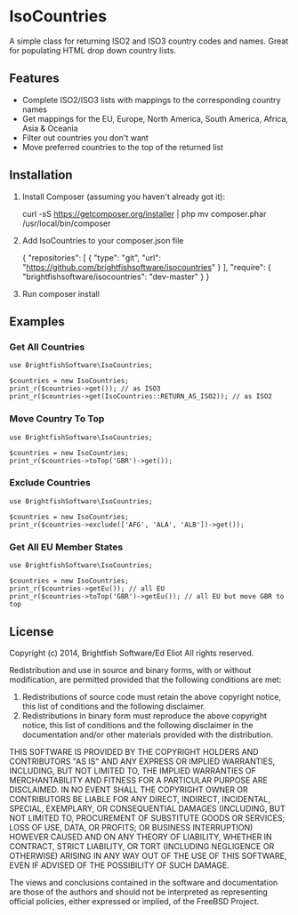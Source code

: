 # IsoCountries

A simple class for returning ISO2 and ISO3 country codes and names. Great for populating HTML drop down country lists.

## Features

* Complete ISO2/ISO3 lists with mappings to the corresponding country names
* Get mappings for the EU, Europe, North America, South America, Africa, Asia & Oceania
* Filter out countries you don't want
* Move preferred countries to the top of the returned list

## Installation

1. Install Composer (assuming you haven't already got it):

    curl -sS https://getcomposer.org/installer | php
    mv composer.phar /usr/local/bin/composer

2. Add IsoCountries to your composer.json file

    {
        "repositories": [
            {
                "type": "git",
                "url": "https://github.com/brightfishsoftware/isocountries"
            }
        ],
        "require": {
            "brightfishsoftware/isocountries": "dev-master"
        }
    }

3. Run composer install

## Examples

### Get All Countries

    use BrightfishSoftware\IsoCountries;

    $countries = new IsoCountries;
    print_r($countries->get()); // as ISO3
    print_r($countries->get(IsoCountries::RETURN_AS_ISO2)); // as ISO2

### Move Country To Top

    use BrightfishSoftware\IsoCountries;

    $countries = new IsoCountries;
    print_r($countries->toTop('GBR')->get());

### Exclude Countries

    use BrightfishSoftware\IsoCountries;

    $countries = new IsoCountries;
    print_r($countries->exclude(['AFG', 'ALA', 'ALB'])->get());

### Get All EU Member States

    use BrightfishSoftware\IsoCountries;

    $countries = new IsoCountries;
    print_r($countries->getEu()); // all EU
    print_r($countries->toTop('GBR')->getEu()); // all EU but move GBR to top

## License

Copyright (c) 2014, Brightfish Software/Ed Eliot
All rights reserved.

Redistribution and use in source and binary forms, with or without
modification, are permitted provided that the following conditions are met:

1. Redistributions of source code must retain the above copyright notice, this
   list of conditions and the following disclaimer.
2. Redistributions in binary form must reproduce the above copyright notice,
   this list of conditions and the following disclaimer in the documentation
   and/or other materials provided with the distribution.

THIS SOFTWARE IS PROVIDED BY THE COPYRIGHT HOLDERS AND CONTRIBUTORS "AS IS" AND
ANY EXPRESS OR IMPLIED WARRANTIES, INCLUDING, BUT NOT LIMITED TO, THE IMPLIED
WARRANTIES OF MERCHANTABILITY AND FITNESS FOR A PARTICULAR PURPOSE ARE
DISCLAIMED. IN NO EVENT SHALL THE COPYRIGHT OWNER OR CONTRIBUTORS BE LIABLE FOR
ANY DIRECT, INDIRECT, INCIDENTAL, SPECIAL, EXEMPLARY, OR CONSEQUENTIAL DAMAGES
(INCLUDING, BUT NOT LIMITED TO, PROCUREMENT OF SUBSTITUTE GOODS OR SERVICES;
LOSS OF USE, DATA, OR PROFITS; OR BUSINESS INTERRUPTION) HOWEVER CAUSED AND
ON ANY THEORY OF LIABILITY, WHETHER IN CONTRACT, STRICT LIABILITY, OR TORT
(INCLUDING NEGLIGENCE OR OTHERWISE) ARISING IN ANY WAY OUT OF THE USE OF THIS
SOFTWARE, EVEN IF ADVISED OF THE POSSIBILITY OF SUCH DAMAGE.

The views and conclusions contained in the software and documentation are those
of the authors and should not be interpreted as representing official policies,
either expressed or implied, of the FreeBSD Project.
